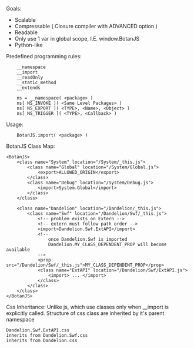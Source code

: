 Goals:

- Scalable
- Compressable ( Closure compiler with ADVANCED option )
- Readable
- Only use 1 var in global scope, I.E. window.BotanJS
- Python-like

Predefined programming rules: 
```
    __namespace
    __import
    __readOnly
    __static_method
    __extends

    ns = __namespace( <package> )
    ns[ NS_INVOKE ]( <Same Level Packages> )
    ns[ NS_EXPORT ]( <TYPE>, <Name>, <Object> )
    ns[ NS_TRIGGER ]( <TYPE>, <Callback> )
```

Usage:
```
    BotanJS.import( <package> )
```

BotanJS Class Map:
```
<BotanJS>
    <class name="System" location="/System/_this.js">
        <class name="Global" location="/System/Global.js">
            <export>ALLOWED_ORIGIN</export>
        </class>
        <class name="Debug" location="/System/Debug.js">
            <import>System.Global</import>
        </class>
    </class>

    <class name="Dandelion" location="/Dandelion/_this.js">
        <class name="Swf" location="/Dandelion/Swf/_this.js">
            <!-- problem exists on Extern -->
            <!-- extern must follow path order -->
            <import>Dandelion.Swf.ExtAPI</import>
            <!--
                once Dandelion.Swf is imported
                Dandelion.MY_CLASS_DEPENDENT_PROP will become available
            -->
            <prop src="/Dandelion/Swf/_this.js">MY_CLASS_DEPENDENT_PROP</prop>
            <class name="ExtAPI" location="/Dandelion/Swf/ExtAPI.js">
                <import> ... </import>
            </class>
        </class>
    </class>
</BotanJS>
```

Css Inheritance:
    Unlike js, which use classes only when __import is explicitly called.
    Structure of css class are inherited by it's parent namespace
```
Dandelion.Swf.ExtAPI.css
inherits from Dandelion.Swf.css
inherits from Dandelion.css
```
